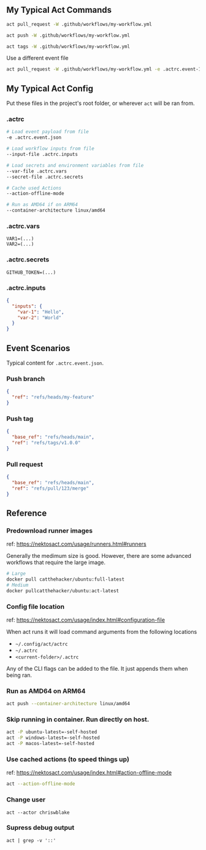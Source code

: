 ## My Typical Act Commands

```bash
act pull_request -W .github/workflows/my-workflow.yml
```

```bash
act push -W .github/workflows/my-workflow.yml
```

```bash
act tags -W .github/workflows/my-workflow.yml
```

Use a different event file

```bash
act pull_request -W .github/workflows/my-workflow.yml -e .actrc.event-1.json
```

## My Typical Act Config

Put these files in the project's root folder, or wherever `act` will be ran from.

### .actrc

```bash
# Load event payload from file
-e .actrc.event.json

# Load workflow inputs from file
--input-file .actrc.inputs

# Load secrets and environment variables from file
--var-file .actrc.vars
--secret-file .actrc.secrets

# Cache used Actions
--action-offline-mode

# Run as AMD64 if on ARM64
--container-architecture linux/amd64
```

### .actrc.vars

```env
VAR1=(...)
VAR2=(...)
```

### .actrc.secrets

```env
GITHUB_TOKEN=(...)
```

### .actrc.inputs

```json
{
  "inputs": {
    "var-1": "Hello",
    "var-2": "World"
  }
}
```

## Event Scenarios

Typical content for `.actrc.event.json`.

### Push branch

```json
{
  "ref": "refs/heads/my-feature"
}
```

### Push tag

```json
{
  "base_ref": "refs/heads/main",
  "ref": "refs/tags/v1.0.0"
}
```

### Pull request

```json
{
  "base_ref": "refs/heads/main",
  "ref": "refs/pull/123/merge"
}
```

## Reference

### Predownload runner images

ref: https://nektosact.com/usage/runners.html#runners

Generally the medimum size is good.
However, there are some advanced workflows that require the large image.

```bash
# Large
docker pull catthehacker/ubuntu:full-latest
# Medium
docker pullcatthehacker/ubuntu:act-latest
```

### Config file location

ref: https://nektosact.com/usage/index.html#configuration-file

When act runs it will load command arguments from the following locations

- `~/.config/act/actrc`
- `~/.actrc`
- `<current-folder>/.actrc`

Any of the CLI flags can be added to the file.
It just appends them when being ran.

### Run as AMD64 on ARM64

```bash
act push --container-architecture linux/amd64
```

### Skip running in container. Run directly on host.

```bash
act -P ubuntu-latest=-self-hosted
act -P windows-latest=-self-hosted
act -P macos-latest=-self-hosted
```

### Use cached actions (to speed things up)

ref: https://nektosact.com/usage/index.html#action-offline-mode

```bash
act --action-offline-mode
```

### Change user

```
act --actor chriswblake
```

### Supress debug output

```
act | grep -v '::'
```

